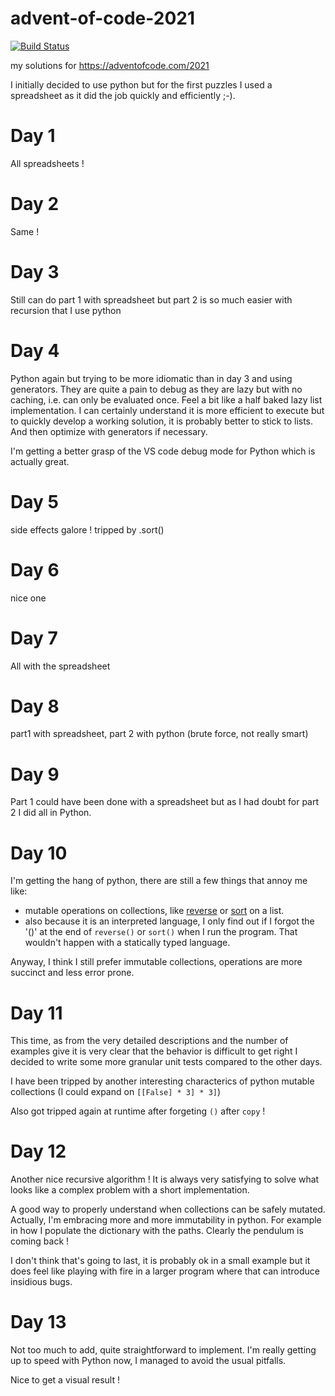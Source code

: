 # advent-of-code-2021

[![Build Status](https://travis-ci.com/benoitpas/advent-of-code-2021.svg?branch=main)](https://app.travis-ci.com/benoitpas/advent-of-code-2021)

my solutions for https://adventofcode.com/2021

I initially decided to use python but for the first puzzles I used a spreadsheet as it did the job quickly and efficiently ;-).

# Day 1
All spreadsheets !

# Day 2
Same !

# Day 3
Still can do part 1 with spreadsheet but part 2 is so much easier with recursion that I use python

# Day 4
Python again but trying to be more idiomatic than in day 3 and using generators.
They are quite a pain to debug as they are lazy but with no caching, i.e. can only be evaluated once. Feel a bit like a half baked lazy list implementation. I can certainly understand it is more efficient to execute but to quickly develop a working solution, it is probably better to stick to lists. And then optimize with generators if necessary.

I'm getting a better grasp of the VS code debug mode for Python which is actually great.

# Day 5
side effects galore ! tripped by .sort()

# Day 6
nice one

# Day 7
All with the spreadsheet

# Day 8
part1 with spreadsheet, part 2 with python (brute force, not really smart)

# Day 9
Part 1 could have been done with a spreadsheet but as I had doubt for part 2 I did all in Python.

# Day 10
I'm getting the hang of python, there are still a few things that annoy me like:
* mutable operations on collections, like [reverse](https://github.com/benoitpas/advent-of-code-2021/blob/939d2329301b6a4736aebb6bad5955aa459dc4f5/day10.py#L24) or [sort](https://github.com/benoitpas/advent-of-code-2021/blob/939d2329301b6a4736aebb6bad5955aa459dc4f5/day10.py#L39) on a list.
* also because it is an interpreted language, I only find out if I forgot the '()' at the end of ``reverse()`` or ``sort()`` when I run the program. That wouldn't happen with a statically typed language.

Anyway, I think I still prefer immutable collections, operations are more succinct and less error prone.

# Day 11
This time, as from the very detailed descriptions and the number of examples give it is very clear that the behavior is difficult to get right I decided to write some more granular unit tests compared to the other days.

I have been tripped by another interesting characterics of python mutable collections (I could expand on ``[[False] * 3] * 3]``)

Also got tripped again at runtime after forgeting ``()`` after ``copy`` !

# Day 12
Another nice recursive algorithm ! It is always very satisfying to solve what looks like a complex problem with a short implementation.

A good way to properly understand when collections can be safely mutated. Actually, I'm embracing more and more immutability in python. For example in how I populate the dictionary with the paths. Clearly the pendulum is coming back ! 

I don't think that's going to last, it is probably ok in a small example but it does feel like playing with fire in a larger program where that can introduce insidious bugs.

# Day 13
Not too much to add, quite straightforward to implement. I'm really getting up to speed with Python now, I managed to avoid the usual pitfalls.

Nice to get a visual result !